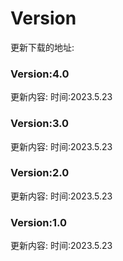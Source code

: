 # Version
更新下载的地址:
### Version:4.0
更新内容:
时间:2023.5.23
### Version:3.0
更新内容:
时间:2023.5.23
### Version:2.0
更新内容:
时间:2023.5.23
### Version:1.0
更新内容:
时间:2023.5.23

